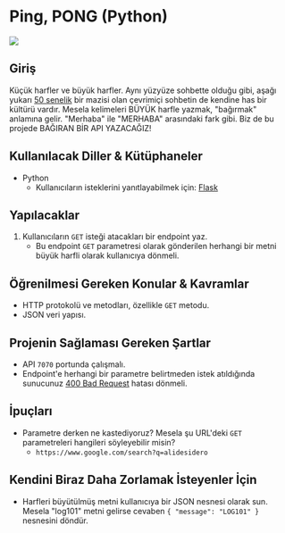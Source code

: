 # Ping, PONG (Python)

![](https://media.giphy.com/media/rpbYdRj0y1iRLdcRtE/giphy.gif)

## Giriş

Küçük harfler ve büyük harfler. Aynı yüzyüze sohbette olduğu gibi, aşağı yukarı [50 senelik](https://en.wikipedia.org/wiki/Online_chat) bir mazisi olan çevrimiçi sohbetin de kendine has bir kültürü vardır. Mesela kelimeleri BÜYÜK harfle yazmak, "bağırmak" anlamına gelir. "Merhaba" ile "MERHABA" arasındaki fark gibi. Biz de bu projede BAĞIRAN BİR API YAZACAĞIZ!

## Kullanılacak Diller & Kütüphaneler

- Python
  - Kullanıcıların isteklerini yanıtlayabilmek için: [Flask](https://flask.palletsprojects.com/en/2.3.x/)

## Yapılacaklar

1. Kullanıcıların `GET` isteği atacakları bir endpoint yaz.
   - Bu endpoint `GET` parametresi olarak gönderilen herhangi bir metni büyük harfli olarak kullanıcıya dönmeli.

## Öğrenilmesi Gereken Konular & Kavramlar

- HTTP protokolü ve metodları, özellikle `GET` metodu.
- JSON veri yapısı.

## Projenin Sağlaması Gereken Şartlar

- API `7070` portunda çalışmalı.
- Endpoint'e herhangi bir parametre belirtmeden istek atıldığında sunucunuz [400 Bad Request](https://developer.mozilla.org/en-US/docs/Web/HTTP/Status/400) hatası dönmeli.

## İpuçları

- Parametre derken ne kastediyoruz? Mesela şu URL'deki `GET` parametreleri hangileri söyleyebilir misin?
  - `https://www.google.com/search?q=alidesidero`

## Kendini Biraz Daha Zorlamak İsteyenler İçin

- Harfleri büyütülmüş metni kullanıcıya bir JSON nesnesi olarak sun. Mesela "log101" metni gelirse cevaben `{ "message": "LOG101" }` nesnesini döndür.
